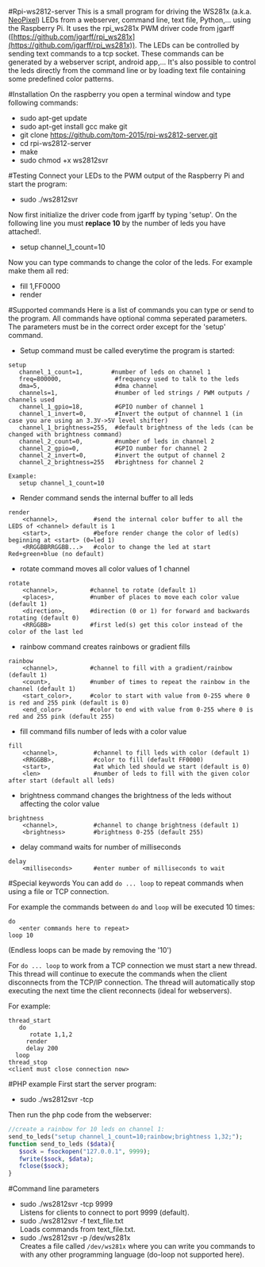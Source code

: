#Rpi-ws2812-server
This is a small program for driving the WS281x (a.k.a. [NeoPixel](https://www.sparkfun.com/products/12999)) LEDs from a webserver, command line, text file, Python,... using the Raspberry Pi. It uses the rpi_ws281x PWM driver code from jgarff ([https://github.com/jgarff/rpi_ws281x](https://github.com/jgarff/rpi_ws281x)). The LEDs can be controlled by sending text commands to a tcp socket. These commands can be generated by a webserver script, android app,... It's also possible to control the leds directly from the command line or by loading text file containing some predefined color patterns.

#Installation
On the raspberry you open a terminal window and type following commands:
* sudo apt-get update
* sudo apt-get install gcc make git
* git clone https://github.com/tom-2015/rpi-ws2812-server.git
* cd rpi-ws2812-server
* make
* sudo chmod +x ws2812svr

#Testing
Connect your LEDs to the PWM output of the Raspberry Pi and start the program:

* sudo ./ws2812svr

Now first initialize the driver code from jgarff by typing 'setup'.
On the following line you must **replace 10** by the number of leds you have attached!.

* setup channel_1_count=10

Now you can type commands to change the color of the leds.
For example make them all red:

* fill 1,FF0000
* render

#Supported commands
Here is a list of commands you can type or send to the program. All commands have optional comma seperated parameters. The parameters must be in the correct order except for the 'setup' command.

* Setup command must be called everytime the program is started:
```
setup  
   channel_1_count=1,        #number of leds on channel 1  
   freq=800000,               #frequency used to talk to the leds  
   dma=5,                     #dma channel  
   channels=1,                #number of led strings / PWM outputs / channels used  
   channel_1_gpio=18,         #GPIO number of channel 1  
   channel_1_invert=0,        #Invert the output of channnel 1 (in case you are using an 3.3V->5V level shifter)  
   channel_1_brightness=255,  #default brightness of the leds (can be changed with brightness command)  
   channel_2_count=0,         #number of leds in channel 2  
   channel_2_gpio=0,          #GPIO number for channel 2  
   channel_2_invert=0,        #invert the output of channel 2  
   channel_2_brightness=255   #brightness for channel 2  

Example:  
   setup channel_1_count=10
```

* Render command sends the internal buffer to all leds
```
render   
    <channel>,          #send the internal color buffer to all the LEDS of <channel> default is 1  
    <start>,            #before render change the color of led(s) beginning at <start> (0=led 1)  
    <RRGGBBRRGGBB...>   #color to change the led at start Red+green+blue (no default)  
```

* rotate command moves all color values of 1 channel
```
rotate  
    <channel>,         #channel to rotate (default 1)  
    <places>,          #number of places to move each color value (default 1)  
    <direction>,       #direction (0 or 1) for forward and backwards rotating (default 0)  
    <RRGGBB>           #first led(s) get this color instead of the color of the last led  
```

* rainbow command creates rainbows or gradient fills
```
rainbow  
    <channel>,         #channel to fill with a gradient/rainbow (default 1)  
    <count>,           #number of times to repeat the rainbow in the channel (default 1)  
    <start_color>,     #color to start with value from 0-255 where 0 is red and 255 pink (default is 0)  
    <end_color>        #color to end with value from 0-255 where 0 is red and 255 pink (default 255)  
```

* fill command fills number of leds with a color value
```
fill  
    <channel>,          #channel to fill leds with color (default 1)  
    <RRGGBB>,           #color to fill (default FF0000)  
    <start>,            #at which led should we start (default is 0)  
    <len>               #number of leds to fill with the given color after start (default all leds)  
```

* brightness command changes the brightness of the leds without affecting the color value
```
brightness  
    <channel>,          #channel to change brightness (default 1)  
    <brightness>        #brightness 0-255 (default 255)  
```

* delay command waits for number of milliseconds
```
delay  
    <milliseconds>      #enter number of milliseconds to wait	  
```
	
#Special keywords
You can add `do ... loop` to repeat commands when using a file or TCP connection.

For example the commands between `do` and `loop` will be executed 10 times:
```
do   
   <enter commands here to repeat>    
loop 10
```
(Endless loops can be made by removing the '10')

For `do ... loop` to work from a TCP connection we must start a new thread. 
This thread will continue to execute the commands when the client disconnects from the TCP/IP connection. 
The thread will automatically stop executing the next time the client reconnects (ideal for webservers).

For example:
```
thread_start   
   do  
      rotate 1,1,2  
     render  
     delay 200  
  loop  
thread_stop  
<client must close connection now>   
```

#PHP example
First start the server program:

* sudo ./ws2812svr -tcp

Then run the php code from the webserver:

```PHP
//create a rainbow for 10 leds on channel 1:  
send_to_leds("setup channel_1_count=10;rainbow;brightness 1,32;");  
function send_to_leds ($data){  
   $sock = fsockopen("127.0.0.1", 9999);  
   fwrite($sock, $data);  
   fclose($sock);  
}
```

#Command line parameters
* sudo ./ws2812svr -tcp 9999  
  Listens for clients to connect to port 9999 (default).
* sudo ./ws2812svr -f text_file.txt  
  Loads commands from text_file.txt.
* sudo ./ws2812svr -p /dev/ws281x  
  Creates a file called `/dev/ws281x` where you can write you commands to with any other programming language (do-loop not supported here).
